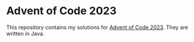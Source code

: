 # Advent of Code 2023

This repository contains my solutions for [Advent of Code 2023](https://adventofcode.com/2023). They are written in Java.
